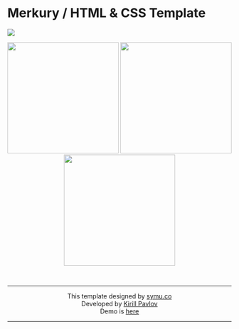 # Merkury / HTML &amp; CSS Template
<img src="https://pavz.ru/demo/images/browser-mockup.jpg" />

<p align="center">
    <img width="250" src="https://pavz.ru/demo/images/bootstrap.jpg" />
    <img width="250" src="https://pavz.ru/demo/images/responsive.jpg" />
    <img width="250" src="https://pavz.ru/demo/images/customize.jpg" />
</p>

<br>

<hr>
<p align="center">
This template designed by <a href="https://symu.co/freebies/templates-4/merkury-psd-template/">symu.co</a> <br>
Developed by <a href="http://pavz.ru">Kirill Pavlov</a> <br>
Demo is <a href="http://pavz.ru/demo/merkury">here</a>
</p>
<hr>
